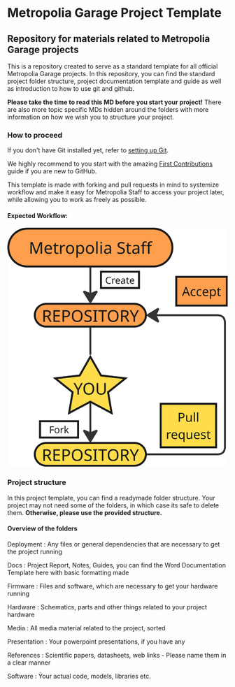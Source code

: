 # Metropolia Garage Project Template
## Repository for materials related to Metropolia Garage projects

This is a repository created to serve as a standard template for all official Metropolia Garage projects. 
In this repository, you can find the standard project folder structure, project documentation template and guide as well as introduction to how to use git and github.

**Please take the time to read this MD before you start your project!** 
There are also more topic specific MDs hidden around the folders with more information on how we wish you to structure your project.

### How to proceed
If you don't have Git installed yet, refer to [setting up Git](https://docs.github.com/en/get-started/git-basics/set-up-git).

We highly recommend to you start with the amazing [First Contributions](https://github.com/firstcontributions/first-contributions) guide if you are new to GitHub. 

This template is made with forking and pull requests in mind to systemize workflow and make it easy for Metropolia Staff to access your project later, while allowing you to work as freely as possible.

#### Expected Workflow:
![Flowchart for Metropolia Project](project_flow.png)



### Project structure

In this project template, you can find a readymade folder structure. Your project may not need some of the folders, in which case its safe to delete them. 
**Otherwise, please use the provided structure.**

#### Overview of the folders

Deployment
: Any files or general dependencies that are necessary to get the project running

Docs
: Project Report, Notes, Guides, you can find the Word Documentation Template here with basic formatting made

Firmware
: Files and software, which are necessary to get your hardware running

Hardware
: Schematics, parts and other things related to your project hardware

Media
: All media material related to the project, sorted

Presentation
: Your powerpoint presentations, if you have any

References
: Scientific papers, datasheets, web links - Please name them in a clear manner

Software
: Ýour actual code, models, libraries etc.

